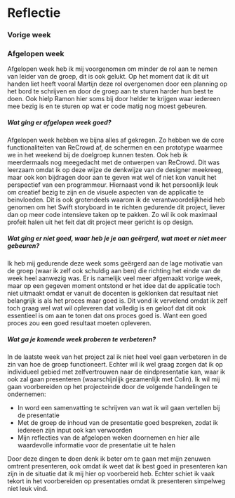 Reflectie
==========

### Vorige week

### Afgelopen week
Afgelopen week heb ik mij voorgenomen om minder de rol aan te nemen van leider van de groep, dit is ook gelukt. Op het moment dat ik dit uit handen liet heeft vooral Martijn deze rol overgenomen door een planning op het bord te schrijven en door de groep aan te sturen harder hun best te doen. Ook hielp Ramon hier soms bij door helder te krijgen waar iedereen mee bezig is en te sturen op wat er code matig nog moest gebeuren. 

#####  Wat ging er afgelopen week goed?
Afgelopen week hebben we bijna alles af gekregen. Zo hebben we de core functionaliteiten van ReCrowd af, de schermen en een prototype
waarmee we in het weekend bij de doelgroep kunnen testen. Ook heb ik meerdermaals nog meegedacht met de ontwerpen van ReCrowd. Dit was leerzaam omdat ik op deze wijze de denkwijze van de designer meekreeg, maar ook kon bijdragen door aan te geven wat wel of niet kon vanuit het perspectief van een programmeur. Hiernaast vond ik het persoonlijk leuk om creatief bezig te zijn en de visuele aspecten van de applicatie te beinvloeden. Dit is ook grotendeels waarom ik de verantwoordelijkheid heb genomen om het Swift storyboard in te richten gedurende dit project, liever dan op meer code intensieve taken op te pakken. Zo wil ik ook maximaal profeit halen uit het feit dat dit project meer gericht is op design.

#####  Wat ging er niet goed, waar heb je je aan geërgerd, wat moet er niet meer gebeuren?
Ik heb mij gedurende deze week soms geërgerd aan de lage motivatie van de groep (waar ik zelf ook schuldig aan ben) die richting het einde van de week heel aanwezig was. Er is namelijk veel meer afgemaakt vorige week, maar op een gegeven moment ontstond er het idee dat de applicatie toch niet uitmaakt omdat er vanuit de docenten is geklonken dat resultaat niet belangrijk is als het proces maar goed is. Dit vond ik vervelend omdat ik zelf toch graag wel wat wil opleveren dat volledig is en geloof dat dit ook essentieel is om aan te tonen dat ons proces goed is. Want een goed proces zou een goed resultaat moeten opleveren. 

##### Wat ga je komende week proberen te verbeteren?
In de laatste week van het project zal ik niet heel veel gaan verbeteren in de zin van hoe de groep functioneert. Echter wil ik wel graag zorgen dat ik op individueel gebied met zelfvertrouwen naar de eindpresentatie kan, waar ik ook zal gaan presenteren (waarschijnlijk gezamenlijk met Colin). Ik wil mij gaan voorbereiden op het projecteinde door de volgende handelingen te ondernemen:
* In word een samenvatting te schrijven van wat ik wil gaan vertellen bij de presentatie
* Met de groep de inhoud van de presentatie goed bespreken, zodat ik iedereen zijn input ook kan verwoorden
* Mijn reflecties van de afgelopen weken doornemen en hier alle waardevolle informatie voor de presentatie uit te halen

Door deze dingen te doen denk ik beter om te gaan met mijn zenuwen omtrent presenteren, ook omdat ik weet dat ik best goed in presenteren kan zijn in de situatie dat ik mij hier op voorbereid heb. Echter schiet ik vaak tekort in het voorbereiden op presentaties omdat ik presenteren simpelweg niet leuk vind. 
